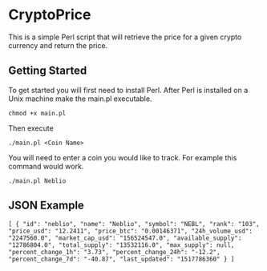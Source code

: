 # CryptoPrice

This is a simple Perl script that will retrieve the price for a given crypto currency and return the price.

## Getting Started

To get started you will first need to install Perl. After Perl is installed on a Unix machine make the main.pl executable.

```
chmod +x main.pl
```
Then execute

```
./main.pl <Coin Name>
```

You will need to enter a coin you would like to track. For example this command would work.

```
./main.pl Neblio
```

## JSON Example

`
[
    {
        "id": "neblio",
        "name": "Neblio",
        "symbol": "NEBL",
        "rank": "103",
        "price_usd": "12.2411",
        "price_btc": "0.00146371",
        "24h_volume_usd": "2247560.0",
        "market_cap_usd": "156524547.0",
        "available_supply": "12786804.0",
        "total_supply": "13532116.0",
        "max_supply": null,
        "percent_change_1h": "3.73",
        "percent_change_24h": "-12.2",
        "percent_change_7d": "-40.87",
        "last_updated": "1517786360"
    }
]
`
